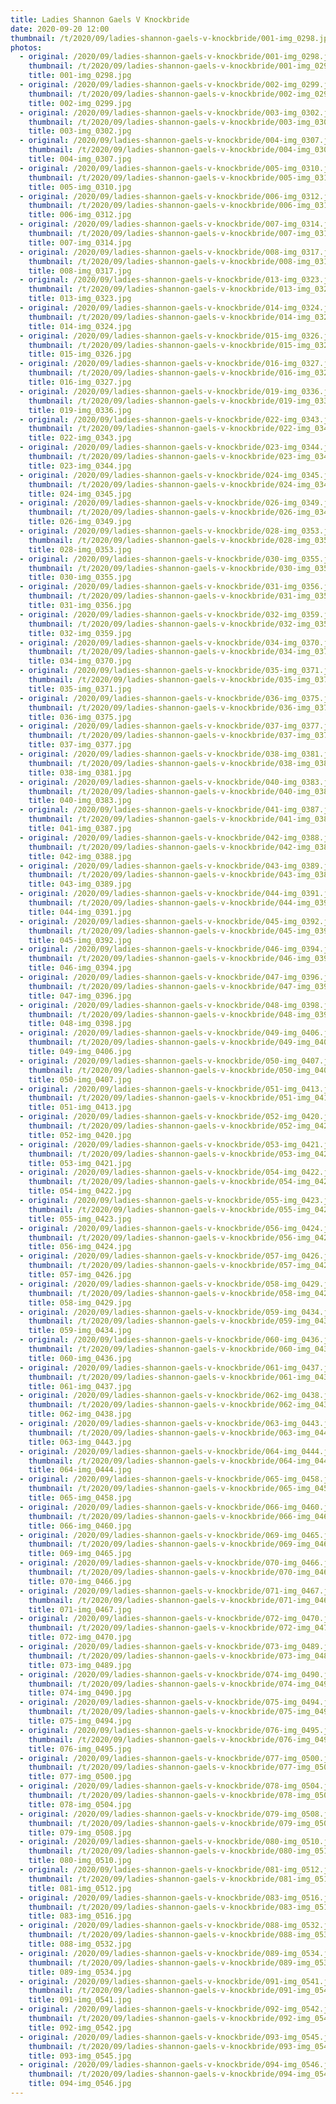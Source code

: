 ```yaml
---
title: Ladies Shannon Gaels V Knockbride
date: 2020-09-20 12:00
thumbnail: /t/2020/09/ladies-shannon-gaels-v-knockbride/001-img_0298.jpg
photos:
  - original: /2020/09/ladies-shannon-gaels-v-knockbride/001-img_0298.jpg
    thumbnail: /t/2020/09/ladies-shannon-gaels-v-knockbride/001-img_0298.jpg
    title: 001-img_0298.jpg
  - original: /2020/09/ladies-shannon-gaels-v-knockbride/002-img_0299.jpg
    thumbnail: /t/2020/09/ladies-shannon-gaels-v-knockbride/002-img_0299.jpg
    title: 002-img_0299.jpg
  - original: /2020/09/ladies-shannon-gaels-v-knockbride/003-img_0302.jpg
    thumbnail: /t/2020/09/ladies-shannon-gaels-v-knockbride/003-img_0302.jpg
    title: 003-img_0302.jpg
  - original: /2020/09/ladies-shannon-gaels-v-knockbride/004-img_0307.jpg
    thumbnail: /t/2020/09/ladies-shannon-gaels-v-knockbride/004-img_0307.jpg
    title: 004-img_0307.jpg
  - original: /2020/09/ladies-shannon-gaels-v-knockbride/005-img_0310.jpg
    thumbnail: /t/2020/09/ladies-shannon-gaels-v-knockbride/005-img_0310.jpg
    title: 005-img_0310.jpg
  - original: /2020/09/ladies-shannon-gaels-v-knockbride/006-img_0312.jpg
    thumbnail: /t/2020/09/ladies-shannon-gaels-v-knockbride/006-img_0312.jpg
    title: 006-img_0312.jpg
  - original: /2020/09/ladies-shannon-gaels-v-knockbride/007-img_0314.jpg
    thumbnail: /t/2020/09/ladies-shannon-gaels-v-knockbride/007-img_0314.jpg
    title: 007-img_0314.jpg
  - original: /2020/09/ladies-shannon-gaels-v-knockbride/008-img_0317.jpg
    thumbnail: /t/2020/09/ladies-shannon-gaels-v-knockbride/008-img_0317.jpg
    title: 008-img_0317.jpg
  - original: /2020/09/ladies-shannon-gaels-v-knockbride/013-img_0323.jpg
    thumbnail: /t/2020/09/ladies-shannon-gaels-v-knockbride/013-img_0323.jpg
    title: 013-img_0323.jpg
  - original: /2020/09/ladies-shannon-gaels-v-knockbride/014-img_0324.jpg
    thumbnail: /t/2020/09/ladies-shannon-gaels-v-knockbride/014-img_0324.jpg
    title: 014-img_0324.jpg
  - original: /2020/09/ladies-shannon-gaels-v-knockbride/015-img_0326.jpg
    thumbnail: /t/2020/09/ladies-shannon-gaels-v-knockbride/015-img_0326.jpg
    title: 015-img_0326.jpg
  - original: /2020/09/ladies-shannon-gaels-v-knockbride/016-img_0327.jpg
    thumbnail: /t/2020/09/ladies-shannon-gaels-v-knockbride/016-img_0327.jpg
    title: 016-img_0327.jpg
  - original: /2020/09/ladies-shannon-gaels-v-knockbride/019-img_0336.jpg
    thumbnail: /t/2020/09/ladies-shannon-gaels-v-knockbride/019-img_0336.jpg
    title: 019-img_0336.jpg
  - original: /2020/09/ladies-shannon-gaels-v-knockbride/022-img_0343.jpg
    thumbnail: /t/2020/09/ladies-shannon-gaels-v-knockbride/022-img_0343.jpg
    title: 022-img_0343.jpg
  - original: /2020/09/ladies-shannon-gaels-v-knockbride/023-img_0344.jpg
    thumbnail: /t/2020/09/ladies-shannon-gaels-v-knockbride/023-img_0344.jpg
    title: 023-img_0344.jpg
  - original: /2020/09/ladies-shannon-gaels-v-knockbride/024-img_0345.jpg
    thumbnail: /t/2020/09/ladies-shannon-gaels-v-knockbride/024-img_0345.jpg
    title: 024-img_0345.jpg
  - original: /2020/09/ladies-shannon-gaels-v-knockbride/026-img_0349.jpg
    thumbnail: /t/2020/09/ladies-shannon-gaels-v-knockbride/026-img_0349.jpg
    title: 026-img_0349.jpg
  - original: /2020/09/ladies-shannon-gaels-v-knockbride/028-img_0353.jpg
    thumbnail: /t/2020/09/ladies-shannon-gaels-v-knockbride/028-img_0353.jpg
    title: 028-img_0353.jpg
  - original: /2020/09/ladies-shannon-gaels-v-knockbride/030-img_0355.jpg
    thumbnail: /t/2020/09/ladies-shannon-gaels-v-knockbride/030-img_0355.jpg
    title: 030-img_0355.jpg
  - original: /2020/09/ladies-shannon-gaels-v-knockbride/031-img_0356.jpg
    thumbnail: /t/2020/09/ladies-shannon-gaels-v-knockbride/031-img_0356.jpg
    title: 031-img_0356.jpg
  - original: /2020/09/ladies-shannon-gaels-v-knockbride/032-img_0359.jpg
    thumbnail: /t/2020/09/ladies-shannon-gaels-v-knockbride/032-img_0359.jpg
    title: 032-img_0359.jpg
  - original: /2020/09/ladies-shannon-gaels-v-knockbride/034-img_0370.jpg
    thumbnail: /t/2020/09/ladies-shannon-gaels-v-knockbride/034-img_0370.jpg
    title: 034-img_0370.jpg
  - original: /2020/09/ladies-shannon-gaels-v-knockbride/035-img_0371.jpg
    thumbnail: /t/2020/09/ladies-shannon-gaels-v-knockbride/035-img_0371.jpg
    title: 035-img_0371.jpg
  - original: /2020/09/ladies-shannon-gaels-v-knockbride/036-img_0375.jpg
    thumbnail: /t/2020/09/ladies-shannon-gaels-v-knockbride/036-img_0375.jpg
    title: 036-img_0375.jpg
  - original: /2020/09/ladies-shannon-gaels-v-knockbride/037-img_0377.jpg
    thumbnail: /t/2020/09/ladies-shannon-gaels-v-knockbride/037-img_0377.jpg
    title: 037-img_0377.jpg
  - original: /2020/09/ladies-shannon-gaels-v-knockbride/038-img_0381.jpg
    thumbnail: /t/2020/09/ladies-shannon-gaels-v-knockbride/038-img_0381.jpg
    title: 038-img_0381.jpg
  - original: /2020/09/ladies-shannon-gaels-v-knockbride/040-img_0383.jpg
    thumbnail: /t/2020/09/ladies-shannon-gaels-v-knockbride/040-img_0383.jpg
    title: 040-img_0383.jpg
  - original: /2020/09/ladies-shannon-gaels-v-knockbride/041-img_0387.jpg
    thumbnail: /t/2020/09/ladies-shannon-gaels-v-knockbride/041-img_0387.jpg
    title: 041-img_0387.jpg
  - original: /2020/09/ladies-shannon-gaels-v-knockbride/042-img_0388.jpg
    thumbnail: /t/2020/09/ladies-shannon-gaels-v-knockbride/042-img_0388.jpg
    title: 042-img_0388.jpg
  - original: /2020/09/ladies-shannon-gaels-v-knockbride/043-img_0389.jpg
    thumbnail: /t/2020/09/ladies-shannon-gaels-v-knockbride/043-img_0389.jpg
    title: 043-img_0389.jpg
  - original: /2020/09/ladies-shannon-gaels-v-knockbride/044-img_0391.jpg
    thumbnail: /t/2020/09/ladies-shannon-gaels-v-knockbride/044-img_0391.jpg
    title: 044-img_0391.jpg
  - original: /2020/09/ladies-shannon-gaels-v-knockbride/045-img_0392.jpg
    thumbnail: /t/2020/09/ladies-shannon-gaels-v-knockbride/045-img_0392.jpg
    title: 045-img_0392.jpg
  - original: /2020/09/ladies-shannon-gaels-v-knockbride/046-img_0394.jpg
    thumbnail: /t/2020/09/ladies-shannon-gaels-v-knockbride/046-img_0394.jpg
    title: 046-img_0394.jpg
  - original: /2020/09/ladies-shannon-gaels-v-knockbride/047-img_0396.jpg
    thumbnail: /t/2020/09/ladies-shannon-gaels-v-knockbride/047-img_0396.jpg
    title: 047-img_0396.jpg
  - original: /2020/09/ladies-shannon-gaels-v-knockbride/048-img_0398.jpg
    thumbnail: /t/2020/09/ladies-shannon-gaels-v-knockbride/048-img_0398.jpg
    title: 048-img_0398.jpg
  - original: /2020/09/ladies-shannon-gaels-v-knockbride/049-img_0406.jpg
    thumbnail: /t/2020/09/ladies-shannon-gaels-v-knockbride/049-img_0406.jpg
    title: 049-img_0406.jpg
  - original: /2020/09/ladies-shannon-gaels-v-knockbride/050-img_0407.jpg
    thumbnail: /t/2020/09/ladies-shannon-gaels-v-knockbride/050-img_0407.jpg
    title: 050-img_0407.jpg
  - original: /2020/09/ladies-shannon-gaels-v-knockbride/051-img_0413.jpg
    thumbnail: /t/2020/09/ladies-shannon-gaels-v-knockbride/051-img_0413.jpg
    title: 051-img_0413.jpg
  - original: /2020/09/ladies-shannon-gaels-v-knockbride/052-img_0420.jpg
    thumbnail: /t/2020/09/ladies-shannon-gaels-v-knockbride/052-img_0420.jpg
    title: 052-img_0420.jpg
  - original: /2020/09/ladies-shannon-gaels-v-knockbride/053-img_0421.jpg
    thumbnail: /t/2020/09/ladies-shannon-gaels-v-knockbride/053-img_0421.jpg
    title: 053-img_0421.jpg
  - original: /2020/09/ladies-shannon-gaels-v-knockbride/054-img_0422.jpg
    thumbnail: /t/2020/09/ladies-shannon-gaels-v-knockbride/054-img_0422.jpg
    title: 054-img_0422.jpg
  - original: /2020/09/ladies-shannon-gaels-v-knockbride/055-img_0423.jpg
    thumbnail: /t/2020/09/ladies-shannon-gaels-v-knockbride/055-img_0423.jpg
    title: 055-img_0423.jpg
  - original: /2020/09/ladies-shannon-gaels-v-knockbride/056-img_0424.jpg
    thumbnail: /t/2020/09/ladies-shannon-gaels-v-knockbride/056-img_0424.jpg
    title: 056-img_0424.jpg
  - original: /2020/09/ladies-shannon-gaels-v-knockbride/057-img_0426.jpg
    thumbnail: /t/2020/09/ladies-shannon-gaels-v-knockbride/057-img_0426.jpg
    title: 057-img_0426.jpg
  - original: /2020/09/ladies-shannon-gaels-v-knockbride/058-img_0429.jpg
    thumbnail: /t/2020/09/ladies-shannon-gaels-v-knockbride/058-img_0429.jpg
    title: 058-img_0429.jpg
  - original: /2020/09/ladies-shannon-gaels-v-knockbride/059-img_0434.jpg
    thumbnail: /t/2020/09/ladies-shannon-gaels-v-knockbride/059-img_0434.jpg
    title: 059-img_0434.jpg
  - original: /2020/09/ladies-shannon-gaels-v-knockbride/060-img_0436.jpg
    thumbnail: /t/2020/09/ladies-shannon-gaels-v-knockbride/060-img_0436.jpg
    title: 060-img_0436.jpg
  - original: /2020/09/ladies-shannon-gaels-v-knockbride/061-img_0437.jpg
    thumbnail: /t/2020/09/ladies-shannon-gaels-v-knockbride/061-img_0437.jpg
    title: 061-img_0437.jpg
  - original: /2020/09/ladies-shannon-gaels-v-knockbride/062-img_0438.jpg
    thumbnail: /t/2020/09/ladies-shannon-gaels-v-knockbride/062-img_0438.jpg
    title: 062-img_0438.jpg
  - original: /2020/09/ladies-shannon-gaels-v-knockbride/063-img_0443.jpg
    thumbnail: /t/2020/09/ladies-shannon-gaels-v-knockbride/063-img_0443.jpg
    title: 063-img_0443.jpg
  - original: /2020/09/ladies-shannon-gaels-v-knockbride/064-img_0444.jpg
    thumbnail: /t/2020/09/ladies-shannon-gaels-v-knockbride/064-img_0444.jpg
    title: 064-img_0444.jpg
  - original: /2020/09/ladies-shannon-gaels-v-knockbride/065-img_0458.jpg
    thumbnail: /t/2020/09/ladies-shannon-gaels-v-knockbride/065-img_0458.jpg
    title: 065-img_0458.jpg
  - original: /2020/09/ladies-shannon-gaels-v-knockbride/066-img_0460.jpg
    thumbnail: /t/2020/09/ladies-shannon-gaels-v-knockbride/066-img_0460.jpg
    title: 066-img_0460.jpg
  - original: /2020/09/ladies-shannon-gaels-v-knockbride/069-img_0465.jpg
    thumbnail: /t/2020/09/ladies-shannon-gaels-v-knockbride/069-img_0465.jpg
    title: 069-img_0465.jpg
  - original: /2020/09/ladies-shannon-gaels-v-knockbride/070-img_0466.jpg
    thumbnail: /t/2020/09/ladies-shannon-gaels-v-knockbride/070-img_0466.jpg
    title: 070-img_0466.jpg
  - original: /2020/09/ladies-shannon-gaels-v-knockbride/071-img_0467.jpg
    thumbnail: /t/2020/09/ladies-shannon-gaels-v-knockbride/071-img_0467.jpg
    title: 071-img_0467.jpg
  - original: /2020/09/ladies-shannon-gaels-v-knockbride/072-img_0470.jpg
    thumbnail: /t/2020/09/ladies-shannon-gaels-v-knockbride/072-img_0470.jpg
    title: 072-img_0470.jpg
  - original: /2020/09/ladies-shannon-gaels-v-knockbride/073-img_0489.jpg
    thumbnail: /t/2020/09/ladies-shannon-gaels-v-knockbride/073-img_0489.jpg
    title: 073-img_0489.jpg
  - original: /2020/09/ladies-shannon-gaels-v-knockbride/074-img_0490.jpg
    thumbnail: /t/2020/09/ladies-shannon-gaels-v-knockbride/074-img_0490.jpg
    title: 074-img_0490.jpg
  - original: /2020/09/ladies-shannon-gaels-v-knockbride/075-img_0494.jpg
    thumbnail: /t/2020/09/ladies-shannon-gaels-v-knockbride/075-img_0494.jpg
    title: 075-img_0494.jpg
  - original: /2020/09/ladies-shannon-gaels-v-knockbride/076-img_0495.jpg
    thumbnail: /t/2020/09/ladies-shannon-gaels-v-knockbride/076-img_0495.jpg
    title: 076-img_0495.jpg
  - original: /2020/09/ladies-shannon-gaels-v-knockbride/077-img_0500.jpg
    thumbnail: /t/2020/09/ladies-shannon-gaels-v-knockbride/077-img_0500.jpg
    title: 077-img_0500.jpg
  - original: /2020/09/ladies-shannon-gaels-v-knockbride/078-img_0504.jpg
    thumbnail: /t/2020/09/ladies-shannon-gaels-v-knockbride/078-img_0504.jpg
    title: 078-img_0504.jpg
  - original: /2020/09/ladies-shannon-gaels-v-knockbride/079-img_0508.jpg
    thumbnail: /t/2020/09/ladies-shannon-gaels-v-knockbride/079-img_0508.jpg
    title: 079-img_0508.jpg
  - original: /2020/09/ladies-shannon-gaels-v-knockbride/080-img_0510.jpg
    thumbnail: /t/2020/09/ladies-shannon-gaels-v-knockbride/080-img_0510.jpg
    title: 080-img_0510.jpg
  - original: /2020/09/ladies-shannon-gaels-v-knockbride/081-img_0512.jpg
    thumbnail: /t/2020/09/ladies-shannon-gaels-v-knockbride/081-img_0512.jpg
    title: 081-img_0512.jpg
  - original: /2020/09/ladies-shannon-gaels-v-knockbride/083-img_0516.jpg
    thumbnail: /t/2020/09/ladies-shannon-gaels-v-knockbride/083-img_0516.jpg
    title: 083-img_0516.jpg
  - original: /2020/09/ladies-shannon-gaels-v-knockbride/088-img_0532.jpg
    thumbnail: /t/2020/09/ladies-shannon-gaels-v-knockbride/088-img_0532.jpg
    title: 088-img_0532.jpg
  - original: /2020/09/ladies-shannon-gaels-v-knockbride/089-img_0534.jpg
    thumbnail: /t/2020/09/ladies-shannon-gaels-v-knockbride/089-img_0534.jpg
    title: 089-img_0534.jpg
  - original: /2020/09/ladies-shannon-gaels-v-knockbride/091-img_0541.jpg
    thumbnail: /t/2020/09/ladies-shannon-gaels-v-knockbride/091-img_0541.jpg
    title: 091-img_0541.jpg
  - original: /2020/09/ladies-shannon-gaels-v-knockbride/092-img_0542.jpg
    thumbnail: /t/2020/09/ladies-shannon-gaels-v-knockbride/092-img_0542.jpg
    title: 092-img_0542.jpg
  - original: /2020/09/ladies-shannon-gaels-v-knockbride/093-img_0545.jpg
    thumbnail: /t/2020/09/ladies-shannon-gaels-v-knockbride/093-img_0545.jpg
    title: 093-img_0545.jpg
  - original: /2020/09/ladies-shannon-gaels-v-knockbride/094-img_0546.jpg
    thumbnail: /t/2020/09/ladies-shannon-gaels-v-knockbride/094-img_0546.jpg
    title: 094-img_0546.jpg
---
```

